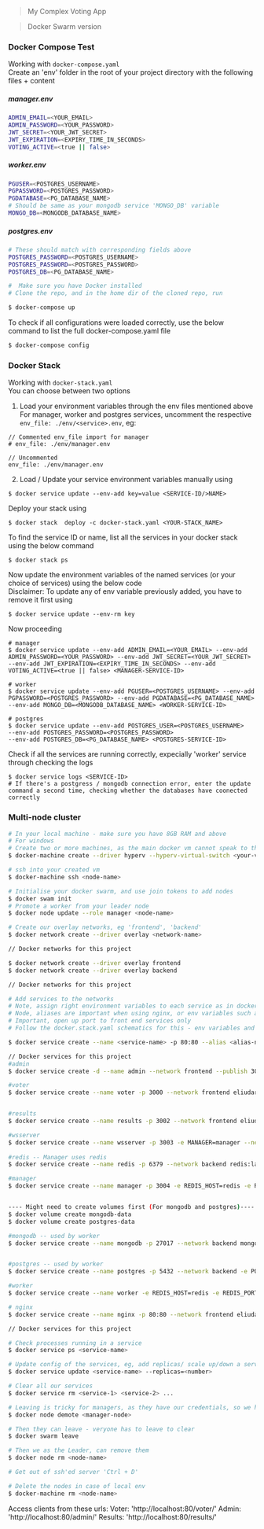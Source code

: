 > My Complex Voting App

> Docker Swarm version
### Docker Compose Test
Working with ```docker-compose.yaml```\
Create an 'env' folder in the root of your project directory with the following files + content

##### manager.env
```bash
ADMIN_EMAIL=<YOUR_EMAIL>
ADMIN_PASSWORD=<YOUR_PASSWORD>
JWT_SECRET=<YOUR_JWT_SECRET>
JWT_EXPIRATION=<EXPIRY_TIME_IN_SECONDS>
VOTING_ACTIVE=<true || false>
```
##### worker.env
```bash
PGUSER=<POSTGRES_USERNAME>
PGPASSWORD=<POSTGRES_PASSWORD>
PGDATABASE=<PG_DATABASE_NAME>
# Should be same as your mongodb service 'MONGO_DB' variable
MONGO_DB=<MONGODB_DATABASE_NAME>
```
##### postgres.env
```bash
# These should match with corresponding fields above
POSTGRES_PASSWORD=<POSTGRES_USERNAME>
POSTGRES_PASSWORD=<POSTGRES_PASSWORD>
POSTGRES_DB=<PG_DATABASE_NAME>
```


``` bash
#  Make sure you have Docker installed
# Clone the repo, and in the home dir of the cloned repo, run

$ docker-compose up
```

To check if all configurations were loaded correctly, use the below command to list the full docker-compose.yaml file
```bash
$ docker-compose config
```

### Docker Stack 
Working with ```docker-stack.yaml```\
You can choose between two options
1. Load your environment variables through the env files mentioned above\
For manager, worker and postgres services, uncomment the respective ```env_file: ./env/<service>.env```, eg:
```
// Commented env_file import for manager
# env_file: ./env/manager.env

// Uncommented
env_file: ./env/manager.env
```

2. Load / Update your service environment variables manually using 
```
$ docker service update --env-add key=value <SERVICE-ID/>NAME>
```
Deploy your stack using 
```
$ docker stack  deploy -c docker-stack.yaml <YOUR-STACK_NAME>
```

To find the service ID or name, list all the services in your docker stack using the below command
```
$ docker stack ps
```
Now update the environment variables of the named services (or your choice of services) using the below code\
Disclaimer: To update any of env variable previously added, you have to remove it first using 
```
$ docker service update --env-rm key 
```
Now proceeding
```
# manager
$ docker service update --env-add ADMIN_EMAIL=<YOUR_EMAIL> --env-add ADMIN_PASSWORD=<YOUR_PASSWORD> --env-add JWT_SECRET=<YOUR_JWT_SECRET> --env-add JWT_EXPIRATION=<EXPIRY_TIME_IN_SECONDS> --env-add VOTING_ACTIVE=<true || false> <MANAGER-SERVICE-ID>

# worker
$ docker service update --env-add PGUSER=<POSTGRES_USERNAME> --env-add PGPASSWORD=<POSTGRES_PASSWORD> --env-add PGDATABASE=<PG_DATABASE_NAME> --env-add MONGO_DB=<MONGODB_DATABASE_NAME> <WORKER-SERVICE-ID>

# postgres
$ docker service update --env-add POSTGRES_USER=<POSTGRES_USERNAME>
--env-add POSTGRES_PASSWORD=<POSTGRES_PASSWORD>
--env-add POSTGRES_DB=<PG_DATABASE_NAME> <POSTGRES-SERVICE-ID>
```
Check if all the services are running correctly, expecially 'worker' service
through checking the logs
```
$ docker service logs <SERVICE-ID>
# If there's a postgress / mongodb connection error, enter the update command a second time, checking whether the databases have coonected correctly
```


### Multi-node cluster
``` bash
# In your local machine - make sure you have 8GB RAM and above
# For windows
# Create two or more machines, as the main docker vm cannot speak to these created docker-machines
$ docker-machine create --driver hyperv --hyperv-virtual-switch <your-virtual-switch> <node-name>

# ssh into your created vm
$ docker-machine ssh <node-name>

# Initialise your docker swarm, and use join tokens to add nodes
$ docker swam init
# Promote a worker from your leader node
$ docker node update --role manager <node-name>

# Create our overlay networks, eg 'frontend', 'backend'
$ docker network create --driver overlay <network-name>

// Docker networks for this project

$ docker network create --driver overlay frontend
$ docker network create --driver overlay backend

// Docker networks for this project

# Add services to the networks
# Note, assign right environment variables to each service as in docker.stack.yaml
# Node, aliases are important when using nginx, or env variables such as MONGODB=mongodb
# Important, open up port to front end services only
# Follow the docker.stack.yaml schematics for this - env variables and aliases are most important, + ports to frontend services

$ docker service create --name <service-name> -p 80:80 --alias <alias-name> --network <network-name> -e <env-variables>=<env-value> -e <env-variables>=<env-value> <image>

// Docker services for this project
#admin
$ docker service create -d --name admin --network frontend --publish 3001 eliudarudo/complex-voting-app-admin

#voter
$ docker service create --name voter -p 3000 --network frontend eliudarudo/complex-voting-app-voter


#results
$ docker service create --name results -p 3002 --network frontend eliudarudo/complex-voting-app-results

#wsserver
$ docker service create --name wsserver -p 3003 -e MANAGER=manager --network frontend eliudarudo/complex-voting-app-ws-server 
 
#redis -- Manager uses redis
$ docker service create --name redis -p 6379 --network backend redis:latest 

#manager
$ docker service create --name manager -p 3004 -e REDIS_HOST=redis -e REDIS_PORT=6379 -e WSSERVER=wsserver -e ADMIN_EMAIL=<YOUR_EMAIL> -e ADMIN_PASSWORD=<YOUR_PASSWORD> -e JWT_SECRET=<YOUR_JWT_SECRET> -e JWT_EXPIRATION=<EXPIRY_TIME_IN_SECONDS> -e VOTING_ACTIVE=<true || false> --network frontend --network backend eliudarudo/complex-voting-app-manager


---- Might need to create volumes first (For mongodb and postgres)----
$ docker volume create mongodb-data
$ docker volume create postgres-data

#mongodb -- used by worker
$ docker service create --name mongodb -p 27017 --network backend mongo:latest 


#postgres -- used by worker
$ docker service create --name postgres -p 5432 --network backend -e POSTGRES_USER=<POSTGRES_USERNAME> -e POSTGRES_PASSWORD=<POSTGRES_PASSWORD> -e POSTGRES_DB=<PG_DATABASE_NAME> postgres:latest postgres 

#worker
$ docker service create --name worker -e REDIS_HOST=redis -e REDIS_PORT=6379 -e MONGO_URI=mongodb -e MONGO_PORT=27017 -e MONGO_DB=voter_data -e PGHOST=postgres -e PGPORT=5432 -e PGUSER=<POSTGRES_USERNAME> -e PGPASSWORD=<POSTGRES_PASSWORD> -e PGDATABASE=<PG_DATABASE_NAME> --network backend eliudarudo/complex-voting-app-worker 

# nginx
$ docker service create --name nginx -p 80:80 --network frontend eliudarudo/complex-voting-app-nginx 

// Docker services for this project

# Check processes running in a service
$ docker service ps <service-name>

# Update config of the services, eg, add replicas/ scale up/down a service
$ docker service update <service-name> --replicas=<number>

# Clear all our services
$ docker service rm <service-1> <service-2> ...

# Leaving is tricky for managers, as they have our credentials, so we have to demote them first
$ docker node demote <manager-node>

# Then they can leave - veryone has to leave to clear
$ docker swarm leave

# Then we as the Leader, can remove them
$ docker node rm <node-name>

# Get out of ssh'ed server 'Ctrl + D'

# Delete the nodes in case of local env
$ docker-machine rm <node-name>

```



Access clients from these urls:
Voter: 'http://localhost:80/voter/'
Admin: 'http://localhost:80/admin/'
Results: 'http://localhost:80/results/'

